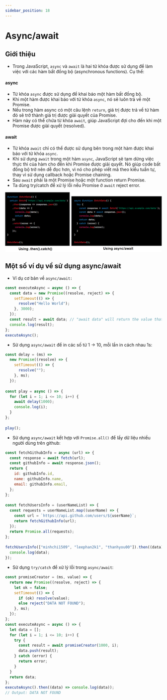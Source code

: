 ```yaml
---
sidebar_position: 18
---
```


# Async/await

## Giới thiệu

- Trong JavaScript, `async` và `await` là hai từ khóa được sử dụng để làm việc với các hàm bất đồng bộ (asynchronous functions). Cụ thể:

#### async

- Từ khóa `async` được sử dụng để khai báo một hàm bất đồng bộ.
- Khi một hàm được khai báo với từ khóa `async`, nó sẽ luôn trả về một Promise.
- Nếu trong hàm async có một câu lệnh `return`, giá trị được trả về từ hàm đó sẽ trở thành giá trị được giải quyết của Promise.
- Hàm này có thể chứa từ khóa `await`, giúp JavaScript đợi cho đến khi một Promise được giải quyết (resolved).

#### await

- Từ khóa `await` chỉ có thể được sử dụng bên trong một hàm được khai báo với từ khóa `async`.
- Khi sử dụng `await` trong một hàm `async`, JavaScript sẽ tạm dừng việc thực thi của hàm cho đến khi Promise được giải quyết. Nó giúp code bất đồng bộ trở nên dễ đọc hơn, vì nó cho phép viết mã theo kiểu tuần tự, thay vì sử dụng callback hoặc Promise chaining.
- Sau `await` phải là một Promise hoặc một function return Promise.
- Ta dùng try/catch để xử lý lỗi nếu Promise ở `await` reject error.

![1711892979992](image/async-await/1711892979992.png)

## Một số ví dụ về sử dụng async/await

- Ví dụ cơ bản về `async/await:`

```js
const executeAsync = async () => {
  const data = new Promise((resolve, reject) => {
    setTimeout(() => {
      resolve("Hello World");
    }, 3000);
  });
  const result = await data; // "await data" will return the value that we passed to resolve
  console.log(result);
};
executeAsync();
```

- Sử dụng `async/await` để in các số từ 1 -> 10, mỗi lần in cách nhau 1s:

```js
const delay = (ms) =>
  new Promise((resolve) => {
    setTimeout(() => {
      resolve("");
    }, ms);
  });

const play = async () => {
  for (let i = 1; i <= 10; i++) {
    await delay(1000);
    console.log(i);
  }
};

play();
```

- Sử dụng `async/await` kết hợp với `Promise.all()` để lấy dữ liệu nhiều người dùng trên github:

```js
const fetchGithubInfo = async (url) => {
  const response = await fetch(url);
  const githubInfo = await response.json();
  return {
    id: githubInfo.id,
    name: githubInfo.name,
    email: githubInfo.email,
  };
};

const fetchUsersInfo = (userNameList) => {
  const requests = userNameList.map((userName) => {
    const url = `https://api.github.com/users/${userName}`;
    return fetchGithubInfo(url);
  });
  return Promise.all(requests);
};

fetchUsersInfo(["minhchi1509", "leephan2k1", "thanhyou00"]).then((data) => {
  console.log(data);
});
```

- Sử dụng `try/catch` để xử lý lỗi trong `async/await`:

```js
const promiseCreator = (ms, value) => {
  return new Promise((resolve, reject) => {
    let ok = false;
    setTimeout(() => {
      if (ok) resolve(value);
      else reject("DATA NOT FOUND");
    }, ms);
  });
};
const executeAsync = async () => {
  let data = [];
  for (let i = 1; i <= 10; i++) {
    try {
      const result = await promiseCreator(1000, i);
      data.push(result);
    } catch (error) {
      return error;
    }
  }
  return data;
};
executeAsync().then((data) => console.log(data));
// Output: DATA NOT FOUND
```
